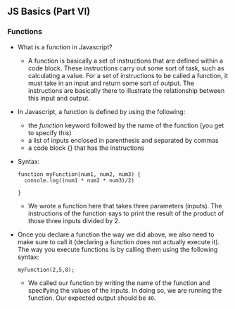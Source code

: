## JS Basics (Part VI)

### Functions
- What is a function in Javascript?
  - A function is basically a set of instructions that are defined within a code block. These instructions carry out some sort of task, such as calculating a value. For a set of instructions to be called a function, it must take in an input and return some sort of output. The instructions are basically there to illustrate the relationship between this input and output. 

- In Javascript, a function is defined by using the following:
  - the <em>function</em> keyword followed by the name of the function (you get to specify this)
  - a list of inputs enclosed in parenthesis and separated by commas 
  - a code block {} that has the instructions
- Syntax:
  ```
  function myFunction(num1, num2, num3) {
    console.log((num1 * num2 * num3)/2)
     
  }
  ```
  - We wrote a function here that takes three parameters (inputs). The instructions of the function says to print the result of the product of those three inputs divided by 2. 
- Once you declare a function the way we did above, we also need to make sure to call it (declaring a function does not actually execute it). The way you execute functions is by calling them using the following syntax:
  ```
  myFunction(2,5,8);
  ```
  - We called our function by writing the name of the function and specifying the values of the inputs. In doing so, we are running the function. Our expected output should be `40`. 
